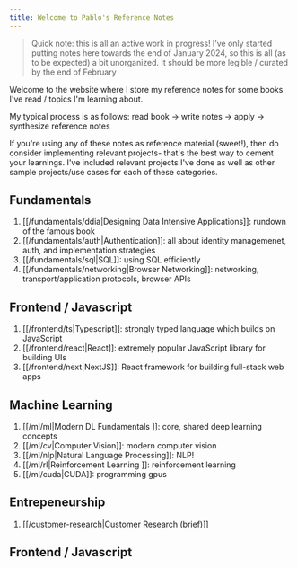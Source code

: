 ```yaml
---
title: Welcome to Pablo's Reference Notes
---
```

> Quick note: this is all an active work in progress! I’ve only started putting notes here towards the end of January 2024, so this is all (as to be expected) a bit unorganized. It should be more legible / curated by the end of February

Welcome to the website where I store my reference notes for some books I've read / topics I'm learning about. 

My typical process is as follows: read book -> write notes -> apply -> synthesize reference notes

If you're using any of these notes as reference material (sweet!), then do consider implementing relevant projects- that's the best way to cement your learnings. I've included relevant projects I've done as well as other sample projects/use cases for each of these categories.

## Fundamentals
1. [[/fundamentals/ddia|Designing Data Intensive Applications]]: rundown of the famous book
2. [[/fundamentals/auth|Authentication]]: all about identity managemenet, auth, and implementation strategies
3. [[/fundamentals/sql|SQL]]: using SQL efficiently
4. [[/fundamentals/networking|Browser Networking]]: networking, transport/application protocols, browser APIs
## Frontend / Javascript
1. [[/frontend/ts|Typescript]]: strongly typed language which builds on JavaScript
2. [[/frontend/react|React]]: extremely popular JavaScript library for building UIs
3. [[/frontend/next|NextJS]]: React framework for building full-stack web apps
## Machine Learning
1. [[/ml/ml|Modern DL Fundamentals ]]: core, shared deep learning concepts
2. [[/ml/cv|Computer Vision]]: modern computer vision
3. [[/ml/nlp|Natural Language Processing]]: NLP!
4. [[/ml/rl|Reinforcement Learning ]]: reinforcement learning
4. [[/ml/cuda|CUDA]]: programming gpus
## Entrepeneurship
1. [[/customer-research|Customer Research (brief)]]

## Frontend / Javascript
